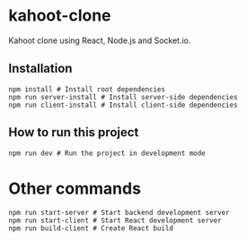 # kahoot-clone

Kahoot clone using React, Node.js and Socket.io.

## Installation

```
npm install # Install root dependencies
npm run server-install # Install server-side dependencies
npm run client-install # Install client-side dependencies
```

## How to run this project

```
npm run dev # Run the project in development mode
```

# Other commands

```
npm run start-server # Start backend development server
npm run start-client # Start React development server
npm run build-client # Create React build
```
